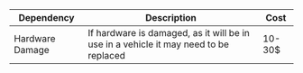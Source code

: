 | Dependency      | Description                                                                          | Cost   |
|-----------------|--------------------------------------------------------------------------------------|--------|
| Hardware Damage | If hardware is damaged, as it will be in use in a vehicle it may need to be replaced | 10-30$ |
